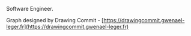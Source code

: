 Software Engineer.


Graph designed by Drawing Commit - [https://drawingcommit.gwenael-leger.fr](https://drawingcommit.gwenael-leger.fr)

